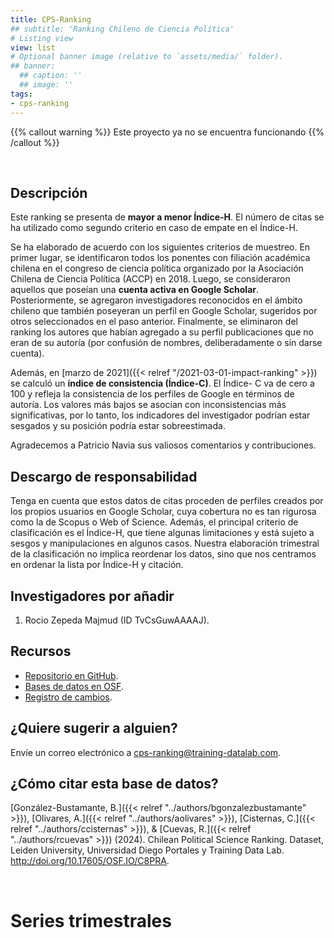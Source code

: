 ```yaml
---
title: CPS-Ranking
## subtitle: 'Ranking Chileno de Ciencia Política'
# Listing view
view: list
# Optional banner image (relative to `assets/media/` folder).
## banner:
  ## caption: ''
  ## image: ''
tags:
- cps-ranking
---
```


{{% callout warning %}}
Este proyecto ya no se encuentra funcionando
{{% /callout %}}

<br>

<h2>Descripción</h2>

Este ranking se presenta de **mayor a menor Índice-H**. El número de citas se ha utilizado como segundo criterio en caso de empate en el Índice-H.

Se ha elaborado de acuerdo con los siguientes criterios de muestreo. En primer lugar, se identificaron todos los ponentes con filiación académica chilena en el congreso de ciencia política organizado por la Asociación Chilena de Ciencia Política (ACCP) en 2018. Luego, se consideraron aquellos que poseían una <i class="ai ai-google-scholar"></i> **cuenta activa en Google Scholar**. Posteriormente, se agregaron investigadores reconocidos en el ámbito chileno que también poseyeran un perfil en Google Scholar, sugeridos por otros seleccionados en el paso anterior. Finalmente, se eliminaron del ranking los autores que habían agregado a su perfil publicaciones que no eran de su autoría (por confusión de nombres, deliberadamente o sin darse cuenta).

Además, en [marzo de 2021]({{< relref "/2021-03-01-impact-ranking" >}}) se calculó un **índice de consistencia (Índice-C)**. El Índice- C va de cero a 100 y refleja la consistencia de los perfiles de Google en términos de autoría. Los valores más bajos se asocian con inconsistencias más significativas, por lo tanto, los indicadores del investigador podrían estar sesgados y su posición podría estar sobreestimada.

Agradecemos a Patricio Navia sus valiosos comentarios y contribuciones.

<h2>Descargo de responsabilidad</h2>

Tenga en cuenta que estos datos de citas proceden de perfiles creados por los propios usuarios en <i class="ai ai-google-scholar"></i> Google Scholar, cuya cobertura no es tan rigurosa como la de Scopus o Web of Science. Además, el principal criterio de clasificación es el Índice-H, que tiene algunas limitaciones y está sujeto a sesgos y manipulaciones en algunos casos. Nuestra elaboración trimestral de la clasificación no implica reordenar los datos, sino que nos centramos en ordenar la lista por Índice-H y citación.

<h2>Investigadores por añadir</h2>

1. Rocio Zepeda Majmud (ID TvCsGuwAAAAJ).

<h2>Recursos</h2>

* [Repositorio en GitHub](https://github.com/bgonzalezbustamante/CPS-Ranking).
* [Bases de datos en OSF](http://doi.org/10.17605/OSF.IO/C8PRA).
* [Registro de cambios](https://github.com/bgonzalezbustamante/CPS-Ranking/blob/master/CHANGELOG.md).

<h2>¿Quiere sugerir a alguien?</h2>

<i class="fas fa-envelope"></i> Envíe un correo electrónico a cps-ranking@training-datalab.com.

<h2>¿Cómo citar esta base de datos?</h2>

[González-Bustamante, B.]({{< relref "../authors/bgonzalezbustamante" >}}), [Olivares, A.]({{< relref "../authors/aolivares" >}}), [Cisternas, C.]({{< relref "../authors/ccisternas" >}}), & [Cuevas, R.]({{< relref "../authors/rcuevas" >}}) (2024). Chilean Political Science Ranking. Dataset, Leiden University, Universidad Diego Portales y Training Data Lab. http://doi.org/10.17605/OSF.IO/C8PRA.

<br>

<h1>Series trimestrales</h1>

<br>
